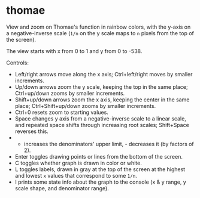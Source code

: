 # thomae
View and zoom on Thomae's function in rainbow colors, with the y-axis on a negative-inverse scale (`1/n` on the y scale maps to `n` pixels from the top of the screen).

The view starts with x from 0 to 1 and y from 0 to -538. 

Controls:
 - Left/right arrows move along the x axis; Ctrl+left/right moves by smaller increments.
 - Up/down arrows zoom the y scale, keeping the top in the same place; Ctrl+up/down zooms by smaller increments.
 - Shift+up/down arrows zoom the x axis, keeping the center in the same place; Ctrl+Shift+up/down zooms by smaller increments.
 - Ctrl+0 resets zoom to starting values.
 - Space changes y axis from a negative-inverse scale to a linear scale, and repeated space shifts through increasing root scales; Shift+Space reverses this.
 - + increases the denominators' upper limit, - decreases it (by factors of 2).
 - Enter toggles drawing points or lines from the bottom of the screen.
 - C toggles whether graph is drawn in color or white.
 - L toggles labels, drawn in gray at the top of the screen at the highest and lowest `x` values that correspond to some `1/n`.
 - I prints some state info about the graph to the console (x & y range, y scale shape, and denominator range).
